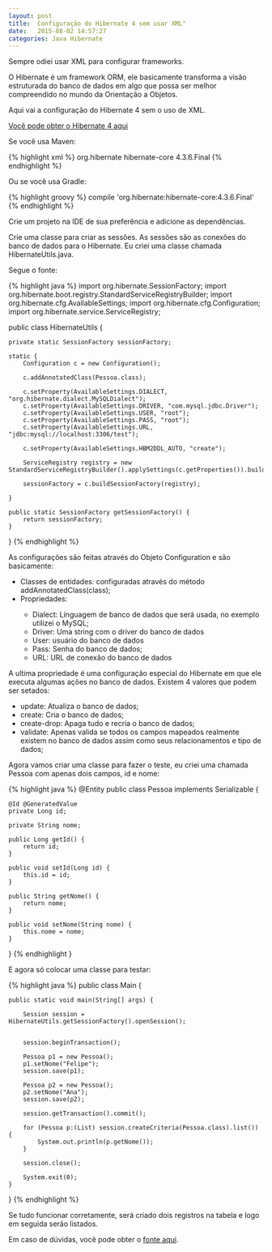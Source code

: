 ```yaml
---
layout: post
title:  Configuração do Hibernate 4 sem usar XML"
date:   2015-08-02 14:57:27
categories: Java Hibernate
---
```


Sempre odiei usar XML para configurar frameworks.

O Hibernate é um framework ORM, ele basicamente transforma a visão estruturada do banco de dados em algo que possa ser melhor compreendido no mundo da Orientação a Objetos.

Aqui vai a configuração do Hibernate 4 sem o uso de XML.

[Você pode obter o Hibernate 4 aqui][hibernate-link]

Se você usa Maven:

{% highlight xml %}
<dependency>
   <groupId>org.hibernate</groupId>
   <artifactId>hibernate-core</artifactId>
   <version>4.3.6.Final</version>
</dependency>
{% endhighlight %}

Ou se você usa Gradle:

{% highlight groovy %}
    compile 'org.hibernate:hibernate-core:4.3.6.Final'
{% endhighlight %}

Crie um projeto na IDE de sua preferência e adicione as dependências.

Crie uma classe para criar as sessões. As sessões são as conexões do banco de dados para o Hibernate. Eu criei uma classe chamada HibernateUtils.java.

Segue o fonte:

{% highlight java %}
import org.hibernate.SessionFactory;
import org.hibernate.boot.registry.StandardServiceRegistryBuilder;
import org.hibernate.cfg.AvailableSettings;
import org.hibernate.cfg.Configuration;
import org.hibernate.service.ServiceRegistry;</code>

public class HibernateUtils {

    private static SessionFactory sessionFactory;

    static {
        Configuration c = new Configuration();

        c.addAnnotatedClass(Pessoa.class);

        c.setProperty(AvailableSettings.DIALECT, "org.hibernate.dialect.MySQLDialect");
        c.setProperty(AvailableSettings.DRIVER, "com.mysql.jdbc.Driver");
        c.setProperty(AvailableSettings.USER, "root");
        c.setProperty(AvailableSettings.PASS, "root");
        c.setProperty(AvailableSettings.URL, "jdbc:mysql://localhost:3306/test");

        c.setProperty(AvailableSettings.HBM2DDL_AUTO, "create");

        ServiceRegistry registry = new StandardServiceRegistryBuilder().applySettings(c.getProperties()).build();

        sessionFactory = c.buildSessionFactory(registry);

    }

    public static SessionFactory getSessionFactory() {
        return sessionFactory;
    }

}
{% endhighlight %}

As configurações são feitas através do Objeto Configuration e são basicamente:
<ul>
    <li>Classes de entidades: configuradas através do método addAnnotatedClass(class);</li>
    <li>Propriedades:</li>
    <ul>
        <li>Dialect: Linguagem de banco de dados que será usada, no exemplo utilizei o MySQL;</li>
        <li>Driver: Uma string com o driver do banco de dados</li>
        <li>User: usuário do banco de dados</li>
        <li>Pass: Senha do banco de dados;</li>
        <li>URL: URL de conexão do banco de dados</li>
    </ul>
</ul>

A ultima propriedade é uma configuração especial do Hibernate em que ele executa algumas ações no banco de dados. Existem 4 valores que podem ser setados:

<ul>
    <li>update: Atualiza o banco de dados;</li>
    <li>create: Cria o banco de dados;</li>
    <li>create-drop: Apaga tudo e recria o banco de dados;</li>
    <li>validate: Apenas valida se todos os campos mapeados realmente existem no banco de dados assim como seus relacionamentos e tipo de dados;</li>
</ul>

Agora vamos criar uma classe para fazer o teste, eu criei uma chamada Pessoa com apenas dois campos, id e nome:

{% highlight java %}
@Entity
public class Pessoa implements Serializable {

    @Id @GeneratedValue
    private Long id;

    private String nome;

    public Long getId() {
        return id;
    }

    public void setId(Long id) {
        this.id = id;
    }

    public String getNome() {
        return nome;
    }

    public void setNome(String nome) {
        this.nome = nome;
    }
}
{% endhighlight }

E agora só colocar uma classe para testar:

{% highlight java %}
public class Main {

    public static void main(String[] args) {

        Session session = HibernateUtils.getSessionFactory().openSession();


        session.beginTransaction();

        Pessoa p1 = new Pessoa();
        p1.setNome("Felipe");
        session.save(p1);

        Pessoa p2 = new Pessoa();
        p2.setNome("Ana");
        session.save(p2);

        session.getTransaction().commit();

        for (Pessoa p:(List) session.createCriteria(Pessoa.class).list()) {
            System.out.println(p.getNome());
        }

        session.close();

        System.exit(0);
    }

}
{% endhighlight %}

Se tudo funcionar corretamente, será criado dois registros na tabela e logo em seguida serão listados.

Em caso de dúvidas, você pode obter o [fonte aqui][fonte-projeto].

[hibernate-link]:      http://hibernate.org/orm/
[fonte-projeto]:       https://github.com/flpmartins88/hibernate-basico-sem-xml
